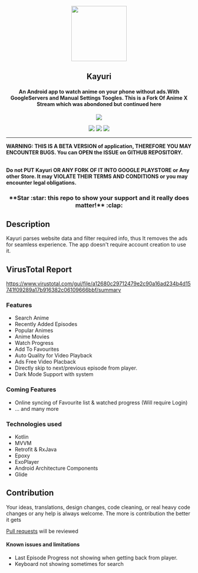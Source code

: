 <p align="center"><a href="https://github.com/Killerpac/Kayuri"><img src="/meta/android/kayuri.jpg" width="150"></a></p> 
<h2 align="center"><b>Kayuri</b></h2>
<h4 align="center">An Android app to watch anime on your phone without ads.With GoogleServers and Manual Settings Toogles.
This is a Fork Of Anime X Stream which was abondoned but continued here</h4>
<p align="center"><a href="https://github.com/Killerpac/Kayuri/releases"><img src="/meta/android/download.png"></a></p> 
<p align="center">
<a href="https://github.com/Killerpac/Kayuri" alt="GitHub release"><img src="https://img.shields.io/badge/version-1.2.0-blue.svg" ></a>
<a href="/LICENSE" alt="License: GPLv3"><img src="https://img.shields.io/badge/License-MIT-orange.svg"></a>
<a href="https://github.com/Killerpac/AnimeXStream-Re" alt="Build Status"><img src="https://img.shields.io/badge/build-passing-yellowgreen.svg"></a>
</p>
<hr>
<b>WARNING: THIS IS A BETA VERSION of application, THEREFORE YOU MAY ENCOUNTER BUGS. You can OPEN the ISSUE on GITHUB REPOSITORY.</b>

<b><br>Do not PUT Kayuri OR ANY FORK OF IT INTO GOOGLE PLAYSTORE or Any other Store. It may VIOLATE THEIR TERMS AND CONDITIONS or you may encounter legal obligations.</b>

<h3 align="center">**Star :star:  this repo to show your support and it really does matter!** :clap:</h4>

## Description

Kayuri parses website data and filter required info, thus It removes the ads for seamless experience. The app doesn't require account creation to use it.

## VirusTotal Report

https://www.virustotal.com/gui/file/a12680c29712479e2c90a16ad234b4d15741f09289a17b916382c06109666bbf/summary

### Features

* Search Anime
* Recently Added Episodes
* Popular Animes
* Anime Movies
* Watch Progress
* Add To Favourites
* Auto Quality for Video Playback
* Ads Free Video Placback
* Directly skip to next/previous episode from player.
* Dark Mode Support with system

### Coming Features

* Online syncing of Favourite list & watched progress (Will require Login)
* … and many more

### Technologies used
* Kotlin
* MVVM
* Retrofit & RxJava
* Epoxy
* ExoPlayer
* Android Architecture Components
* Glide

## Contribution
Your ideas, translations, design changes, code cleaning, or real heavy code changes or any help is always welcome. The more is contribution the better it gets

[Pull requests](https://github.com/Killerpac/Kayuri/pulls) will be reviewed

#### Known issues and limitations
- Last Episode Progress not showing when getting back from player.
- Keyboard not showing sometimes for search
